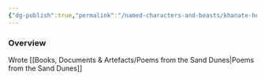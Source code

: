 ```yaml
---
{"dg-publish":true,"permalink":"/named-characters-and-beasts/khanate-hester/","tags":["NPC"],"noteIcon":""}
---
```



### Overview
Wrote [[Books, Documents & Artefacts/Poems from the Sand Dunes\|Poems from the Sand Dunes]] 